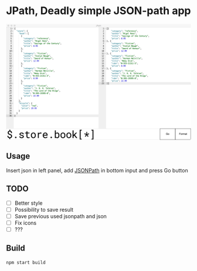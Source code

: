 # JPath, Deadly simple JSON-path app

![Demo](demo.png)

## Usage

Insert json in left panel, add [JSONPath](http://doc.snaplogic.com/jsonpath) in bottom input and press Go button

## TODO

- [ ] Better style
- [ ] Possibility to save result
- [ ] Save previous used jsonpath and json
- [ ] Fix icons
- [ ] ???

## Build

```bash
npm start build
```